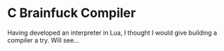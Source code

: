 # C Brainfuck Compiler

Having developed an interpreter in Lua, I thought I would give building a compiler a try. Will see...
